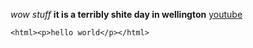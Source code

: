 _wow stuff_
**it is a terribly shite day in wellington**
[youtube](http://www.youtube.com)
```
<html><p>hello world</p></html>
```

